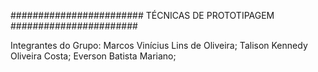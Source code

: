 ########################
TÉCNICAS DE PROTOTIPAGEM
#######################

Integrantes do Grupo:
Marcos Vinícius Lins de Oliveira;
Talison Kennedy Oliveira Costa;
Everson Batista Mariano;
